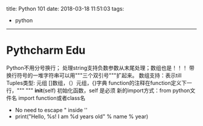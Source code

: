 title: Python 101
date: 2018-03-18 11:51:03
tags:
- python
---


# Pythcharm Edu

Python不用分号换行；
处理string支持负数参数从末尾处理；数组也是！！！
带换行符号的一堆字符串可以用"""三个双引号"""扩起来。
数组支持：表示till
Tuples类型: 元组
[]数组，（）元组，{}字典
function的注释在function定义下一行，""" """
__init__(self) 初始化函数，self 是必须
新的import方式：from python文件名 import function或者class名


* No need to escape " inside ''
* print("Hello, %s! I am %d years old" % name % year)
